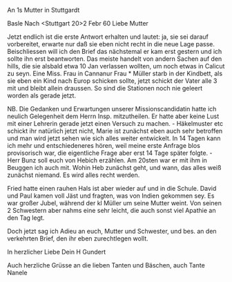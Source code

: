 An <Herrmann Gundert>1s Mutter in Stuttgardt

 Basle Nach <Stuttgart 20>2 Febr 60
Liebe Mutter

Jetzt endlich ist die erste Antwort erhalten und lautet: ja, sie sei darauf vorbereitet, erwarte nur daß sie eben nicht recht in die neue Lage passe. Beischliessen will ich den Brief das nächstemal er kam erst gestern und ich sollte ihn erst beantworten. Das meiste handelt von andern Sachen auf den hills, die sie alsbald etwa 10 Jan verlassen wollten, um noch etwas in Calicut zu seyn. Eine Miss. Frau in Cannanur Frau <Chr>* Müller starb in der Kindbett, als sie eben ein Kind nach Europ schicken sollte, jetzt schickt der Vater alle 3 mit und bleibt allein draussen. So sind die Stationen noch nie geleert worden als gerade jetzt.

NB. Die Gedanken und Erwartungen unserer Missionscandidatin hatte ich neulich Gelegenheit dem Herrn Insp. mitzutheilen. Er hatte aber keine Lust mit einer Lehrerin gerade jetzt einen Versuch zu machen. - Häkelmuster etc schickt ihr natürlich jetzt nicht, Marie ist zunächst eben auch sehr betroffen und man wird jetzt sehen wie sich alles weiter entwickelt. In 14 Tagen kann ich mehr und entschiedeneres hören, weil meine erste Anfrage blos provisorisch war, die eigentliche Frage aber erst 14 Tage später folgte. - Herr Bunz soll euch von Hebich erzählen. Am 20sten war er mit ihm in Beuggen ich auch mit. Wohin Heb zunächst geht, und wann, das alles weiß zunächst niemand. Es wird alles recht werden.

Fried hatte einen rauhen Hals ist aber wieder auf und in die Schule. David und Paul kamen voll Jäst und fragten, was von Indien gekommen sey. Es war großer Jubel, während der kl Müller um seine Mutter weint. Von seinen 2 Schwestern aber nahms eine sehr leicht, die auch sonst viel Apathie an den Tag legt.

Doch jetzt sag ich Adieu an euch, Mutter und Schwester, und bes. an den verkehrten Brief, den ihr eben zurechtlegen wollt.

 In herzlicher Liebe
 Dein H Gundert

Auch herzliche Grüsse an die lieben Tanten und Bäschen, auch Tante Nanele 